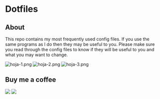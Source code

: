 # Dotfiles
## About

This repo contains my most frequently used config files. If you use the same programs as I do then they may be useful to you. Please make sure you read through the config files to know if they will be useful to you and what you may want to change.

![hoja-1.png](https://i.postimg.cc/qR17fgd5/hoja-1.png)
![hoja-2.png](https://i.postimg.cc/q7hfBRnF/hoja-2.png)
![hoja-3.png](https://i.postimg.cc/T2cs6mFw/hoja-3.png)

## Buy me a coffee
<a href="https://www.paypal.me/zatiel"><img src="https://img.shields.io/badge/don-paypal-blue"></a> <a href="https://www.patreon.com/zatiel"><img src="https://img.shields.io/badge/don-patreon-ff69b4"> 
